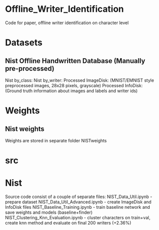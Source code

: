 # Offline_Writer_Identification
Code for paper, offline writer identification on character level

# Datasets
## Nist Offline Handwritten Database (Manually pre-processed)
Nist by_class: 
Nist by_writer:
Processed ImageDisk: (MNIST/EMNIST style preprocessed images, 28x28 pixels, grayscale)
Processed InfoDisk: (Ground truth information about images and labels and writer ids)

# Weights
## Nist weights
Weights are stored in separate folder NISTweights

# src
# Nist
Source code consist of a couple of separate files:
NIST_Data_Util.ipynb              - prepare dataset
NIST_Data_Util_Advanced.ipynb     - create ImageDisk and InfoDisk files
NIST_Baseline_Training.ipynb      - train baseline network and save weights and models (baseline+finder)
NIST_Clustering_Knn_Evaluation.ipynb  - cluster characters on train+val, create knn method and evaluate on final 200 writers (+2.36%)

